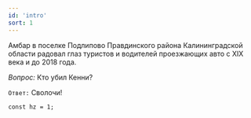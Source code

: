 ```yaml
---
id: 'intro'
sort: 1
---
```


Амбар в поселке Подлипово Правдинского района Калининградской области радовал глаз туристов и водителей проезжающих авто с XIX века и до 2018 года.

*Вопрос:*
Кто убил Кенни?

`Ответ:`
Сволочи!

~~~
const hz = 1;
~~~
